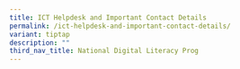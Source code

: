 ```yaml
---
title: ICT Helpdesk and Important Contact Details
permalink: /ict-helpdesk-and-important-contact-details/
variant: tiptap
description: ""
third_nav_title: National Digital Literacy Prog
---
```

